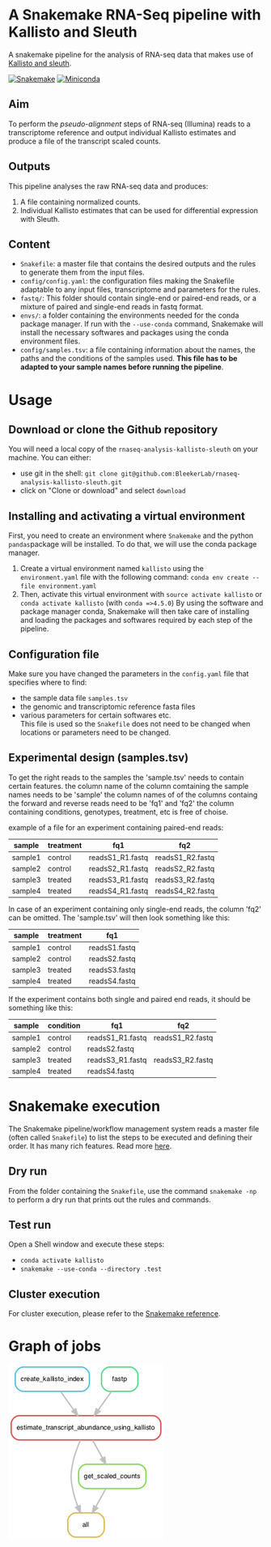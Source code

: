 # A Snakemake RNA-Seq pipeline with Kallisto and Sleuth

A snakemake pipeline for the analysis of RNA-seq data that makes use of [Kallisto and sleuth](https://scilifelab.github.io/courses/rnaseq/labs/kallisto).

[![Snakemake](https://img.shields.io/badge/snakemake-≥5.2.0-brightgreen.svg)](https://snakemake.bitbucket.io)
[![Miniconda](https://img.shields.io/badge/miniconda-blue.svg)](https://conda.io/miniconda)

## Aim
To perform the _pseudo-alignment_ steps of RNA-seq (Illumina) reads to a transcriptome reference and output individual Kallisto estimates and produce a file of the transcript scaled counts.  

## Outputs
This pipeline analyses the raw RNA-seq data and produces:
1. A file containing normalized counts.
2. Individual Kallisto estimates that can be used for differential expression with Sleuth. 


## Content
- `Snakefile`: a master file that contains the desired outputs and the rules to generate them from the input files.
- `config/config.yaml`: the configuration files making the Snakefile adaptable to any input files, transcriptome and parameters for the rules.
- `fastq/`: This folder should contain single-end or paired-end reads, or a mixture of paired and single-end reads in fastq format.
- `envs/`: a folder containing the environments needed for the conda package manager. If run with the `--use-conda` command, Snakemake will install the necessary softwares and packages using the conda environment files.
- `config/samples.tsv`:  a file containing information about the names, the paths and the conditions of the samples used.
**This file has to be adapted to your sample names before running the pipeline**.

# Usage

## Download or clone the Github repository
You will need a local copy of the `rnaseq-analysis-kallisto-sleuth` on your machine. You can either:
- use git in the shell: `git clone git@github.com:BleekerLab/rnaseq-analysis-kallisto-sleuth.git`
- click on "Clone or download" and select `download`

## Installing and activating a virtual environment
First, you need to create an environment where `Snakemake` and the python `pandas`package will be installed. To do that, we will use the conda package manager.   
1. Create a virtual environment named `kallisto` using the `environment.yaml` file with the following command: `conda env create --file environment.yaml`
2. Then, activate this virtual environment with `source activate kallisto` or  `conda activate kallisto` (with `conda =>4.5.0`)
By using the software and package manager conda, Snakemake will then take care of installing and loading the packages and softwares required by each step of the pipeline.

## Configuration file
Make sure you have changed the parameters in the `config.yaml` file that specifies where to find:
- the sample data file `samples.tsv`
- the genomic and transcriptomic reference fasta files
- various parameters for certain softwares etc.    
This file is used so the `Snakefile` does not need to be changed when locations or parameters need to be changed.

## Experimental design (samples.tsv)
To get the right reads to the samples the 'sample.tsv' needs to contain certain features.
the column name of the column comtaining the sample names needs to be 'sample'
the column names of of the columns containg the forward and reverse reads need to be 'fq1' and 'fq2'
the column containing conditions, genotypes, treatment, etc is free of choise.

example of a file for an experiment containing paired-end reads:

| sample   | treatment | fq1 | fq2 |
| ------- | ---------- |-----|-----|
| sample1 | control | readsS1_R1.fastq | readsS1_R2.fastq |
| sample2 | control | readsS2_R1.fastq | readsS2_R2.fastq |
| sample3 | treated | readsS3_R1.fastq | readsS3_R2.fastq |
| sample4 | treated | readsS4_R1.fastq | readsS4_R2.fastq |


In case of an experiment containing only single-end reads, the column 'fq2' can be omitted.
The 'sample.tsv' will then look something like this:

| sample   | treatment | fq1 |
| ------- | ---------- |-----|
| sample1 | control | readsS1.fastq |
| sample2 | control | readsS2.fastq |
| sample3 | treated | readsS3.fastq |
| sample4 | treated | readsS4.fastq |


If the experiment contains both single and paired end reads, it should be something like this:

| sample   | condition | fq1 | fq2 |
| ------- | ---------- |-----|-----|
| sample1 | control | readsS1_R1.fastq | readsS1_R2.fastq |
| sample2 | control | readsS2.fastq | |
| sample3 | treated | readsS3_R1.fastq | readsS3_R2.fastq |
| sample4 | treated | readsS4.fastq | |

# Snakemake execution
The Snakemake pipeline/workflow management system reads a master file (often called `Snakefile`) to list the steps to be executed and defining their order. It has many rich features. Read more [here](https://snakemake.readthedocs.io/en/stable/).

## Dry run
From the folder containing the `Snakefile`, use the command `snakemake -np` to perform a dry run that prints out the rules and commands.

## Test run
Open a Shell window and execute these steps:
* `conda activate kallisto`
* `snakemake --use-conda --directory .test`

## Cluster execution
For cluster execution, please refer to the [Snakemake reference](https://snakemake.readthedocs.io/en/stable/executable.html#cluster-execution).

# Graph of jobs
![dag.png](./dag.png)
